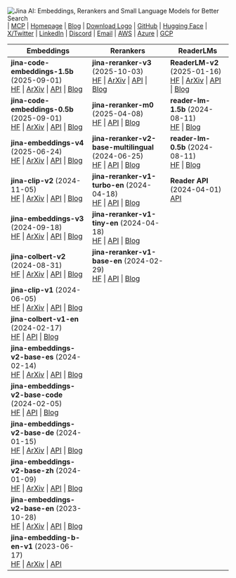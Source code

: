 ![Jina AI: Embeddings, Rerankers and Small Language Models for Better Search](https://raw.githubusercontent.com/jina-ai/.github/refs/heads/main/profile/2.png)
| [MCP](https://github.com/jina-ai/MCP) | [Homepage](https://jina.ai) | [Blog](https://jina.ai/news) | [Download Logo](https://jina.ai/logo-Jina-1024.zip) | [GitHub](https://github.com/jina-ai) | [Hugging Face](https://huggingface.co/jinaai) | [X/Twitter](https://x.com/jinaAI_) | [LinkedIn](https://www.linkedin.com/company/jinaai/) | [Discord](https://discord.jina.ai) | [Email](mailto:support@jina.ai) | [AWS](https://aws.amazon.com/marketplace/seller-profile?id=seller-stch2ludm6vgy) | [Azure](https://azuremarketplace.microsoft.com/en-US/marketplace/apps?page=1&search=jina) | [GCP](https://console.cloud.google.com/marketplace/browse?q=jina)





| Embeddings | Rerankers | ReaderLMs |
|------------|-----------|-----------|
| **jina-code-embeddings-1.5b** (2025-09-01)<br>[HF](https://huggingface.co/jinaai/jina-code-embeddings-1.5b) \| [ArXiv](https://arxiv.org/abs/2508.21290) \| [API](https://jina.ai/?sui&model=jina-code-embeddings-1.5b) \| [Blog](https://jina.ai/news/jina-code-embeddings-sota-code-retrieval-at-0-5b-and-1-5b) | **jina-reranker-v3** (2025-10-03)<br>[HF](https://huggingface.co/jinaai/jina-reranker-v3) \| [ArXiv](https://arxiv.org/abs/2509.25085) \| [API](https://jina.ai/?sui=reranker&model=jina-reranker-v3) \| [Blog](https://jina.ai/news/jina-reranker-v3-0-6b-listwise-reranker-for-sota-multilingual-retrieval) | **ReaderLM-v2** (2025-01-16)<br>[HF](https://huggingface.co/jinaai/ReaderLM-v2) \| [ArXiv](https://arxiv.org/abs/2503.01151) \| [API](https://jina.ai/api-dashboard/reader) \| [Blog](https://jina.ai/news/readerlm-v2-frontier-small-language-model-for-html-to-markdown-and-json) |
| **jina-code-embeddings-0.5b** (2025-09-01)<br>[HF](https://huggingface.co/jinaai/jina-code-embeddings-0.5b) \| [ArXiv](https://arxiv.org/abs/2508.21290) \| [API](https://jina.ai/?sui&model=jina-code-embeddings-0.5b) \| [Blog](https://jina.ai/news/jina-code-embeddings-sota-code-retrieval-at-0-5b-and-1-5b) | **jina-reranker-m0** (2025-04-08)<br>[HF](https://huggingface.co/jinaai/jina-reranker-m0) \| [API](https://jina.ai/?sui=reranker&model=jina-reranker-m0) \| [Blog](https://jina.ai/news/jina-reranker-m0-multilingual-multimodal-document-reranker) | **reader-lm-1.5b** (2024-08-11)<br>[HF](https://huggingface.co/jinaai/reader-lm-1.5b) \| [Blog](https://jina.ai/news/reader-lm-small-language-models-for-cleaning-and-converting-html-to-markdown) |
| **jina-embeddings-v4** (2025-06-24)<br>[HF](https://huggingface.co/jinaai/jina-embeddings-v4) \| [ArXiv](https://arxiv.org/abs/2506.18902) \| [API](https://jina.ai/?sui&model=jina-embeddings-v4) \| [Blog](https://jina.ai/news/jina-embeddings-v4-universal-embeddings-for-multimodal-multilingual-retrieval) | **jina-reranker-v2-base-multilingual** (2024-06-25)<br>[HF](https://huggingface.co/jinaai/jina-reranker-v2-base-multilingual) \| [API](https://jina.ai/?sui=reranker&model=jina-reranker-v2-base-multilingual) \| [Blog](https://jina.ai/news/jina-reranker-v2-for-agentic-rag-ultra-fast-multilingual-function-calling-and-code-search) | **reader-lm-0.5b** (2024-08-11)<br>[HF](https://huggingface.co/jinaai/reader-lm-0.5b) \| [Blog](https://jina.ai/news/reader-lm-small-language-models-for-cleaning-and-converting-html-to-markdown) |
| **jina-clip-v2** (2024-11-05)<br>[HF](https://huggingface.co/jinaai/jina-clip-v2) \| [ArXiv](https://arxiv.org/abs/2412.08802) \| [API](https://jina.ai/?sui&model=jina-clip-v2) \| [Blog](https://jina.ai/news/jina-clip-v2-multilingual-multimodal-embeddings-for-text-and-images/) | **jina-reranker-v1-turbo-en** (2024-04-18)<br>[HF](https://huggingface.co/jinaai/jina-reranker-v1-turbo-en) \| [API](https://jina.ai/?sui&model=jina-reranker-v1-turbo-en) \| [Blog](https://jina.ai/news/smaller-faster-cheaper-jina-rerankers-turbo-and-tiny) | **Reader API** (2024-04-01)<br>[API](https://jina.ai/reader) |
| **jina-embeddings-v3** (2024-09-18)<br>[HF](https://huggingface.co/jinaai/jina-embeddings-v3) \| [ArXiv](https://arxiv.org/abs/2409.10173) \| [API](https://jina.ai/?sui&model=jina-embeddings-v3) \| [Blog](https://jina.ai/news/jina-embeddings-v3-a-frontier-multilingual-embedding-model) | **jina-reranker-v1-tiny-en** (2024-04-18)<br>[HF](https://huggingface.co/jinaai/jina-reranker-v1-tiny-en) \| [API](https://jina.ai/?sui&model=jina-reranker-v1-tiny-en) \| [Blog](https://jina.ai/news/smaller-faster-cheaper-jina-rerankers-turbo-and-tiny) | |
| **jina-colbert-v2** (2024-08-31)<br>[HF](https://huggingface.co/jinaai/jina-colbert-v2) \| [ArXiv](https://arxiv.org/abs/2408.16672) \| [API](https://jina.ai/?sui&model=jina-colbert-v2) \| [Blog](https://jina.ai/news/jina-colbert-v2-multilingual-late-interaction-retriever-for-embedding-and-reranking) | **jina-reranker-v1-base-en** (2024-02-29)<br>[HF](https://huggingface.co/jina-ai/jina-reranker-v1-base-en) \| [API](https://jina.ai/?sui&model=jina-reranker-v1-base-en) \| [Blog](https://jina.ai/news/maximizing-search-relevancy-and-rag-accuracy-with-jina-reranker) | |
| **jina-clip-v1** (2024-06-05)<br>[HF](https://huggingface.co/jinaai/jina-clip-v1) \| [ArXiv](https://arxiv.org/abs/2405.20204) \| [API](https://jina.ai/?sui&model=jina-clip-v1) \| [Blog](https://jina.ai/news/jina-clip-v1-a-truly-multimodal-embeddings-model-for-text-and-image) | | |
| **jina-colbert-v1-en** (2024-02-17)<br>[HF](https://huggingface.co/jinaai/jina-colbert-v1-en) \| [API](https://jina.ai/?sui&model=jina-colbert-v1-en) \| [Blog](https://jina.ai/news/what-is-colbert-and-late-interaction-and-why-they-matter-in-search/) | | |
| **jina-embeddings-v2-base-es** (2024-02-14)<br>[HF](https://huggingface.co/jinaai/jina-embeddings-v2-base-es) \| [ArXiv](https://arxiv.org/abs/2310.19923) \| [API](https://jina.ai/?sui&model=jina-embeddings-v2-base-es) \| [Blog](https://jina.ai/news/aqui-se-habla-espanol-top-quality-spanish-english-embeddings-and-8k-context) | | |
| **jina-embeddings-v2-base-code** (2024-02-05)<br>[HF](https://huggingface.co/jinaai/jina-embeddings-v2-base-code) \| [API](https://jina.ai/?sui&model=jina-embeddings-v2-base-code) \| [Blog](https://jina.ai/news/elevate-your-code-search-with-new-jina-code-embeddings) | | |
| **jina-embeddings-v2-base-de** (2024-01-15)<br>[HF](https://huggingface.co/jinaai/jina-embeddings-v2-base-de) \| [ArXiv](https://arxiv.org/abs/2310.19923) \| [API](https://jina.ai/?sui&model=jina-embeddings-v2-base-de) \| [Blog](https://jina.ai/news/ich-bin-ein-berliner-german-english-bilingual-embeddings-with-8k-token-length) | | |
| **jina-embeddings-v2-base-zh** (2024-01-09)<br>[HF](https://huggingface.co/jinaai/jina-embeddings-v2-base-zh) \| [ArXiv](https://arxiv.org/abs/2310.19923) \| [API](https://jina.ai/?sui&model=jina-embeddings-v2-base-zh) \| [Blog](https://jina.ai/news/8k-token-length-bilingual-embeddings-break-language-barriers-in-chinese-and-english) | | |
| **jina-embeddings-v2-base-en** (2023-10-28)<br>[HF](https://huggingface.co/jinaai/jina-embeddings-v2-base-en) \| [ArXiv](https://arxiv.org/abs/2310.19923) \| [API](https://jina.ai/?sui&model=jina-embeddings-v2-base-en) \| [Blog](https://jina.ai/news/jina-ai-launches-worlds-first-open-source-8k-text-embedding-rivaling-openai) | | |
| **jina-embedding-b-en-v1** (2023-06-17)<br>[HF](https://huggingface.co/jinaai/jina-embedding-b-en-v1) \| [ArXiv](https://arxiv.org/abs/2307.11224) \| [API](https://jina.ai/?sui&model=jina-embedding-b-en-v1) | | |


